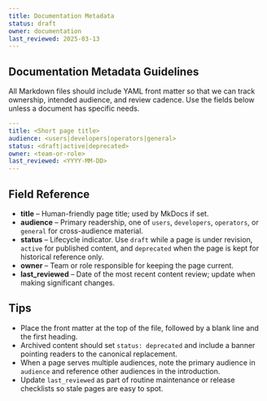 ```yaml
---
title: Documentation Metadata
status: draft
owner: documentation
last_reviewed: 2025-03-13
---
```


## Documentation Metadata Guidelines

All Markdown files should include YAML front matter so that we can track ownership, intended
audience, and review cadence. Use the fields below unless a document has specific needs.

```yaml
---
title: <Short page title>
audience: <users|developers|operators|general>
status: <draft|active|deprecated>
owner: <team-or-role>
last_reviewed: <YYYY-MM-DD>
---
```

## Field Reference

- **title** – Human-friendly page title; used by MkDocs if set.
- **audience** – Primary readership, one of `users`, `developers`, `operators`, or `general` for
  cross-audience material.
- **status** – Lifecycle indicator. Use `draft` while a page is under revision, `active` for
  published content, and `deprecated` when the page is kept for historical reference only.
- **owner** – Team or role responsible for keeping the page current.
- **last_reviewed** – Date of the most recent content review; update when making significant changes.

## Tips

- Place the front matter at the top of the file, followed by a blank line and the first heading.
- Archived content should set `status: deprecated` and include a banner pointing readers to the
  canonical replacement.
- When a page serves multiple audiences, note the primary audience in `audience` and reference other
  audiences in the introduction.
- Update `last_reviewed` as part of routine maintenance or release checklists so stale pages are easy
  to spot.
